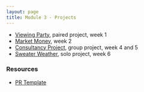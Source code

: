 ```yaml
---
layout: page
title: Module 3 - Projects
---
```


*  [Viewing Party](./viewing_party_lite), paired project, week 1
*  [Market Money](./market_money), week 2
* [Consultancy Project](./consultancy), group project, week 4 and 5
*  [Sweater Weather](./sweater_weather), solo project, week 6


### Resources
- [PR Template](./pr_template)
